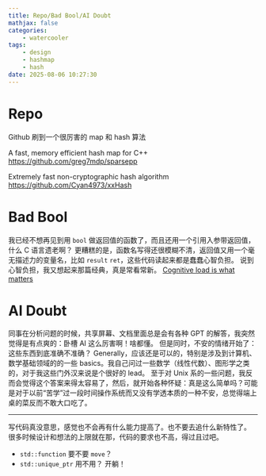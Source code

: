 ```yaml
---
title: Repo/Bad Bool/AI Doubt
mathjax: false
categories:
    - watercooler
tags:
    - design
    - hashmap
    - hash
date: 2025-08-06 10:27:30
---
```


# Repo

Github 刷到一个很厉害的 map 和 hash 算法

A fast, memory efficient hash map for C++
https://github.com/greg7mdp/sparsepp

Extremely fast non-cryptographic hash algorithm
https://github.com/Cyan4973/xxHash

# Bad Bool

我已经不想再见到用 `bool` 做返回值的函数了，而且还用一个引用入参带返回值，什么 C 语言遗老啊？
更糟糕的是，函数名写得还很模糊不清，返回值又用一个毫无描述力的变量名，比如 `result` `ret`，这些代码读起来都是蠢蠢心智负担。
说到心智负担，我又想起来那篇经典，真是常看常新。
[Cognitive load is what matters](https://minds.md/zakirullin/cognitive)

# AI Doubt

同事在分析问题的时候，共享屏幕、文档里面总是会有各种 GPT 的解答，我突然觉得是有点爽的：卧槽 AI 这么厉害啊！啥都懂。
但是同时，不安的情绪开始了：
这些东西到底准确不准确？
Generally，应该还是可以的，特别是涉及到计算机、数学基础领域的的一些 basics。我自己问过一些数学（线性代数）、图形学之类的，对于我这些门外汉来说是个很好的 lead。
至于对 Unix 系的一些问题，我反而会觉得这个答案来得太容易了，然后，就开始各种怀疑：真是这么简单吗？可能是对于以前“苦学”过一段时间操作系统而又没有学透本质的一种不安，总觉得端上桌的菜反而不敢大口吃了。

---

写代码真没意思，感觉也不会再有什么能力提高了。也不要去追什么新特性了。
很多时候设计和想法的上限就在那，代码的要求也不高，得过且过吧。
- `std::function` 要不要 `move`？
- `std::unique_ptr` 用不用？
开躺！